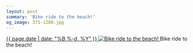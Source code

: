 ```yaml
---
layout: post
summary: 'Bike ride to the beach!'
og_image: 371-1280.jpg
---
```


<p>
 <time>
  <a href="/371">
   {{ page.date | date: "%B %-d, %Y" }}
  </a>
 </time>
 <a href="/371">
  <img alt="Bike ride to the beach!" sizes="(min-width: 700px) 50vw, calc(100vw - 2rem)" src="{{ site.assets_url }}/371-640.jpg" srcset="{{ site.assets_url }}/371-1280.jpg 1280w, {{ site.assets_url }}/371-960.jpg 960w, {{ site.assets_url }}/371-640.jpg 640w, {{ site.assets_url }}/371-320.jpg 320w"/>
 </a>
 <span>
  Bike ride to the beach!
 </span>
</p>
